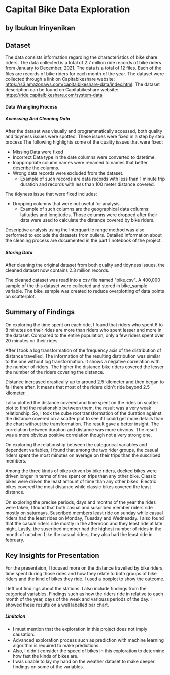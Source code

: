 # Capital Bike Data Exploration
## by Ibukun Irinyenikan

## Dataset

The data consists information regarding the characteristics of bike share riders.
The data collected is a total of 2.7 million ride records of bike riders from January to December, 2021.
The data is a total of 12 files. Each of the files are records of bike riders for each month of the year.
The dataset were collected through a link on Capitabikeshare website: https://s3.amazonaws.com/capitalbikeshare-data/index.html.
The dataset description can be found on Capitabikeshare website: https://ride.capitalbikeshare.com/system-data

#### Data Wrangling Process

##### Accessing And Cleaning Data 

After the dataset was visually and programmatically accessed, both quality and tidyness issues were spotted.
These  issues were fixed in a step by step process
The following highlights some of the quality issues that were fixed:

- Missing Data were fixed
- Incorrect Data type in the date columns were converted to datetime.
- Inappropriate column names were renamed to names that better describe the columns.
- Wrong data records were excluded from the dataset. 
    - Example of such records are data records with less than 1 minute trip duration 
    and records with less than 100 meter distance covered.

The tidyness issue that were fixed includes:
- Dropping columns that were not useful for analysis.
    - Example of such columns are the geographical data columns: latitudes and longitudes. 
        Those columns were dropped after their data were used to calculate the distance covered by bike riders.

Descriptive analysis using the Interquartile range method was also performed to exclude the datasets from ouliers.
Detailed information about the cleaning process are documented in the part 1 notebook of the project.

##### Storing Data

After cleaning the original dataset from both quality and tidyness issues, 
the cleaned dataset now contains 2.3 million records.

The cleaned dataset was read into a csv file named "bike.csv".
A 400,000 sample of the this dataset were collected and stored in bike_sample variable.
The bike_sample was created to reduce overplotting of data points on scatterplot.


## Summary of Findings

On exploring the time spent on each ride, I found that riders who spent 6 to 8 minutes 
on their rides are more than riders who spent lesser and more in the dataset. Compared to 
the entire population, only a few riders spent over 20 minutes on their rides.

After I took a log transformation of the frequency axis of the distribution 
of distance travelled, The information of the resulting distribution was similar to
the one without log transformation. It shows a negative correlation with the number of riders. 
The higher the distance bike riders covered the lesser the number of the riders covering the distance.

Distance increased drastically up to around 2.5 kilometer and then began to fall there after. 
It means that most of the riders didn't ride beyond 2.5 kilometer.

I also plotted the distance covered and time spent on the rides on scatter plot to 
find the relationship between them, the result was a very weak relationship. 
So, I took the cube root transformation of the duration against the distance covered 
on a scatter plot to see if I could get more details than the chart without the transformation. 
The result gave a better insight. The correlation between duration and distance was more obvious. 
The result was a more obvious positive correlation though not a very strong one.

On exploring the relationship between the categorical variables and dependent variables, 
I  found that among the two rider groups, the casual riders spent the most minutes on 
average on their trips than the suscribed members.

Among the three kinds of bikes driven by bike riders, docked bikes were 
driven longer in terms of time spent on trips than any other bike. Classic bikes were driven 
the least amount of time than any other bikes. Electric bikes covered the most distance while 
classic bikes covered the least distance.

On exploring the precise periods, days and months of the year the rides were taken, 
I found that both  casual and suscribed member riders ride mostly on saturdays.
Suscribed members least ride on sunday while  casual riders had the least rides 
on Monday, Tuesday and Wednesday.
I also found that the casual riders ride mostly in the afternoon and they least ride at late night. 
Lastly, the suscribed member had the highest number of rides in the month of october. 
Like the casual riders, they also had the least ride in february.


## Key Insights for Presentation

For the presentaion, I focused more on the distance travelled by bike riders,
time spent during those rides and how they relate to both groups of bike riders 
and the kind of bikes they ride. I used a boxplot to show the outcome.

I left out findings about the stations. I also include 
findings from the catgorical variables. Findings such as  how the riders ride in relative to 
each month of the year, days of the week and variouss periods of the day. 
I showed these results on a well labelled bar chart.

##### Limitaion
- I must mention that the exploration in this project does not imply causation. 
- Advanced exploration process such as prediction with machine learning algorithm  is required to make predictions.
- Also, I didn't consider the speed of bikes in this exploration to determine how fast the kinds of bikes are.
- I was unable to lay my hand on the weather dataset to make deeper findings on some of the variables.

